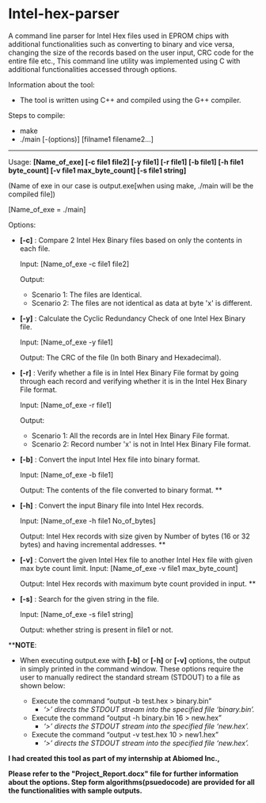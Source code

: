 # Intel-hex-parser
A command line parser for Intel Hex files used in EPROM chips with additional functionalities such as converting to binary and vice versa, changing the size of the records based on the user input, CRC code for the entire file etc., This command line utility was implemented using C with additional functionalities accessed through options.

Information about the tool:
-	The tool is written using C++ and compiled using the G++ compiler. 

Steps to compile:
- make 
- ./main [-(options)] [filname1 filename2...]

------------------------
Usage: **[Name_of_exe] [-c file1 file2] [-y file1] [-r file1] [-b file1] [-h file1 byte_count] [-v file1 max_byte_count] [-s file1 string]**

(Name of exe in our case is output.exe[when using make, ./main will be the compiled file])

[Name_of_exe = ./main]

Options:

- **[-c]** : Compare 2 Intel Hex Binary files based on only the contents in each file.

	Input: [Name_of_exe -c file1 file2] 
        
    Output:
    - Scenario 1: The files are Identical.
    - Scenario 2: The files are not identical as data at byte 'x' is different.

- **[-y]** : Calculate the Cyclic Redundancy Check of one Intel Hex Binary file.
			     
     Input: [Name_of_exe -y file1]
     
     Output: The CRC of the file (In both Binary and Hexadecimal).

- **[-r]** : Verify whether a file is in Intel Hex Binary File format by going through each record and verifying whether it is in the Intel Hex Binary File format.

	Input: [Name_of_exe -r file1]

	Output: 
    - Scenario 1: All the records are in Intel Hex Binary File format.
    - Scenario 2: Record number 'x' is not in Intel Hex Binary File format.
 
- **[-b]**	: Convert the input Intel Hex file into binary format.
			  
    Input: [Name_of_exe -b file1]
	
    Output: The contents of the file converted to binary format. ** 

- **[-h]** : Convert the input Binary file into Intel Hex records.
			
    Input: [Name_of_exe -h file1 No_of_bytes]
	
    Output: Intel Hex records with size given by Number of bytes (16 or 32 bytes) and having incremental addresses. **

- **[-v]**	: Convert the given Intel Hex file to another Intel Hex file with given max byte count limit.
	Input: [Name_of_exe -v file1 max_byte_count]

	Output: Intel Hex records with maximum byte count provided in input. **
- **[-s]**	:	Search for the given string in the file.
	
    Input: [Name_of_exe -s file1 string]
	
    Output: whether string is present in file1 or not.

****NOTE**: 
- When executing output.exe with **[-b]** or **[-h]** or **[-v]** options, the output in simply printed in the command window. These options require the user to manually redirect the standard stream (STDOUT) to a file as shown below:

    - Execute the command “output -b test.hex   >  binary.bin”
 		- *‘>’ directs the STDOUT stream into the specified file ‘binary.bin’.*
     - Execute the command “output -h binary.bin 16 > new.hex”
 		- *‘>’ directs the STDOUT stream into the specified file ‘new.hex’.*
     -  Execute the command “output -v test.hex 10   > new1.hex”
 		- *‘>’ directs the STDOUT stream into the specified file ‘new.hex’.*

**I had created this tool as part of my internship at Abiomed Inc.,**

**Please refer to the "Project_Report.docx" file for further information about the options. Step form algorithms(psuedocode) are provided for all the functionalities with sample outputs.**
